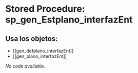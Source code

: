 # Stored Procedure: sp_gen_Estplano_interfazEnt

## Usa los objetos:
- [[gen_defplano_interfazEnt]]
- [[gen_plano_interfazEnt]]

*No code available.*

